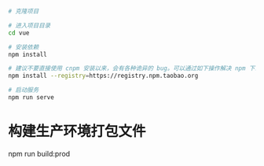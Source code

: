 
```bash
# 克隆项目

# 进入项目目录
cd vue

# 安装依赖
npm install

# 建议不要直接使用 cnpm 安装以来，会有各种诡异的 bug。可以通过如下操作解决 npm 下载速度慢的问题
npm install --registry=https://registry.npm.taobao.org

# 启动服务
npm run serve
```

# 构建生产环境打包文件
npm run build:prod
```

